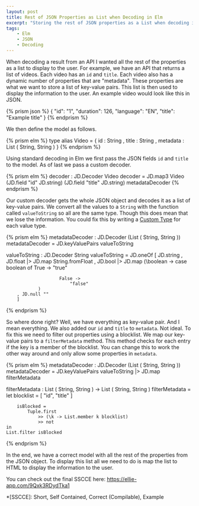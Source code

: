 ```yaml
---
layout: post
title: Rest of JSON Properties as List when Decoding in Elm
excerpt: "Storing the rest of JSON properties as a List when decoding in Elm"
tags:
    - Elm
    - JSON
    - Decoding
---
```


When decoding a result from an API I wanted all the rest of the properties as a
list to display to the user. For example, we have an API that returns a list of
videos. Each video has an `id` and `title`. Each video also has a dynamic
number of properties that are "metadata". These properties are what we want to
store a list of key-value pairs. This list is then used to display the
information to the user. An example video would look like this in JSON.

{% prism json %}
{
    "id": "1",
    "duration": 126,
    "language": "EN",
    "title": "Example title"
}
{% endprism %}

We then define the model as follows.

{% prism elm %}
type alias Video =
    { id : String
    , title : String
    , metadata : List ( String, String )
    }
{% endprism %}

Using standard decoding in Elm we first pass the JSON fields `id` and `title` to
the model. As of last we pass a custom decoder.

{% prism elm %}
decoder : JD.Decoder Video
decoder =
    JD.map3 Video
        (JD.field "id" JD.string)
        (JD.field "title" JD.string)
        metadataDecoder
{% endprism %}


Our custom decoder gets the whole JSON object and decodes it as a list of
key-value pairs. We convert all the values to a `String` with the function called
`valueToString` so all are the same type. Though this does mean that we lose the
information. You could fix this by writing a [Custom Type][1] for each value type.

{% prism elm %}
metadataDecoder : JD.Decoder (List ( String, String ))
metadataDecoder =
    JD.keyValuePairs valueToString

valueToString : JD.Decoder String
valueToString =
    JD.oneOf
        [ JD.string
        , JD.float |> JD.map String.fromFloat
        , JD.bool
            |> JD.map
                (\boolean ->
                    case boolean of
                        True ->
                            "true"

                        False ->
                            "false"
                )
        , JD.null ""
        ]
{% endprism %}

So where done right? Well, we have everything as key-value pair. And I mean
everything. We also added our `id` and `title` to `metadata`. Not ideal. To fix
this we need to filter out properties using a blocklist. We map our key-value
pairs to a `filterMetadata` method. This method checks for each entry if the key
is a member of the blocklist. You can change this to work the other way around
and only allow some properties in `metadata`.

{% prism elm %}
metadataDecoder : JD.Decoder (List ( String, String ))
metadataDecoder =
    JD.keyValuePairs valueToString
        |> JD.map filterMetadata

filterMetadata : List ( String, String ) -> List ( String, String )
filterMetadata =
    let
        blocklist =
            [ "id", "title" ]

        isBlocked =
            Tuple.first
                >> (\k -> List.member k blocklist)
                >> not
    in
    List.filter isBlocked

{% endprism %}

In the end, we have a correct model with all the rest of the properties from the
JSON object. To display this list all we need to do is map the list to HTML to
display the information to the user.

You can check out the final SSCCE here: <https://ellie-app.com/9Qxk3RDydTka1>

[1]: https://guide.elm-lang.org/types/custom_types.html

*[SSCCE]: Short, Self Contained, Correct (Compilable), Example
